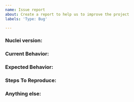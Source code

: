 ```yaml
---
name: Issue report
about: Create a report to help us to improve the project
labels: 'Type: Bug'

---
```


<!-- 
1. Please search to see if an issue already exists for the bug you encountered.
2. For support requests, FAQs or "How to" questions, please use the GitHub Discussions section instead - https://github.com/projectdiscovery/nuclei/discussions or
3. Join our discord server at https://discord.gg/projectdiscovery and post the question on the #nuclei channel.
-->

<!-- ISSUES MISSING IMPORTANT INFORMATION MAY BE CLOSED WITHOUT INVESTIGATION. -->

### Nuclei version:
<!-- You can find current version of nuclei with "nuclei -version" -->
<!-- We only accept issues that are reproducible on the latest version of nuclei. -->
<!-- You can find the latest version of project at https://github.com/projectdiscovery/nuclei/releases/ -->

### Current Behavior:
<!-- A concise description of what you're experiencing. -->

### Expected Behavior:
<!-- A concise description of what you expected to happen. -->

### Steps To Reproduce:
<!--
Example: steps to reproduce the behavior:
1. Run 'nuclei -t ... -u ..'
2. See error...
-->


### Anything else:
<!-- Links? References? Screenshots? Anything that will give us more context about the issue that you are encountering! -->
